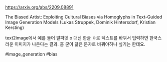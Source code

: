 https://arxiv.org/abs/2209.08891

The Biased Artist: Exploiting Cultural Biases via Homoglyphs in Text-Guided Image Generation Models (Lukas Struppek, Dominik Hintersdorf, Kristian Kersting)

text2image에서 예를 들어 알파벳 o 대신 한글 ㅇ로 텍스트를 바꿔서 입력하면 한국스러운 이미지가 나온다는 결과. 흠 굳이 닮은 문자로 바꿔야하나 싶기는 한데요.

#image_generation #bias 